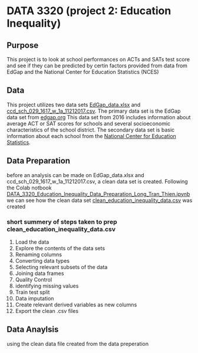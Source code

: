 # DATA 3320 (project 2: Education Inequality)

## Purpose
This project is to look at school performances on ACTs and SATs test score and see if they can be predicted by certin factors provided from data from EdGap and the National Center for Education Statistics (NCES)

## Data
This project utilizes two data sets [EdGap_data.xlsx](https://github.com/longhtt/Education/blob/main/EdGap_data.xlsx) and [ccd_sch_029_1617_w_1a_11212017.csv](https://www.dropbox.com/s/lkl5nvcdmwyoban/ccd_sch_029_1617_w_1a_11212017.csv?dl=0). The primary data set is the EdGap data set from [edgap.org](https://www.edgap.org/#5/37.892/-96.987) This data set from 2016 includes information about average ACT or SAT scores for schools and several socioeconomic characteristics of the school district. The secondary data set is basic information about each school from the [National Center for Education Statistics](https://nces.ed.gov/ccd/pubschuniv.asp). <br/>

## Data Preparation
before an analysis can be made on EdGap_data.xlsx and ccd_sch_029_1617_w_1a_11212017.csv, a clean data set is created. Following the Colab notbook [DATA_3320_Education_Inequality_Data_Preparation_Long_Tran_Thien.ipynb](https://github.com/longhtt/Education/blob/main/DATA_3320_Education_Inequality_Data_Preparation_Long_Tran_Thien.ipynb) we can see how the clean data set [clean_education_inequality_data.csv](https://github.com/longhtt/Education/blob/main/clean_education_inequality_data.csv) was created<br/>
### short summery of steps taken to prep clean_education_inequality_data.csv
1. Load the data
2. Explore the contents of the data sets
3. Renaming columns
4. Converting data types
5. Selecting relevant subsets of the data
6. Joining data frames
7. Quality Control
8. identifying missing values
9. Train test split
10. Data imputation
11. Create relevant derived variables as new columns
12. Export the clean .csv files

## Data Anaylsis
using the clean data file created from the data preperation

